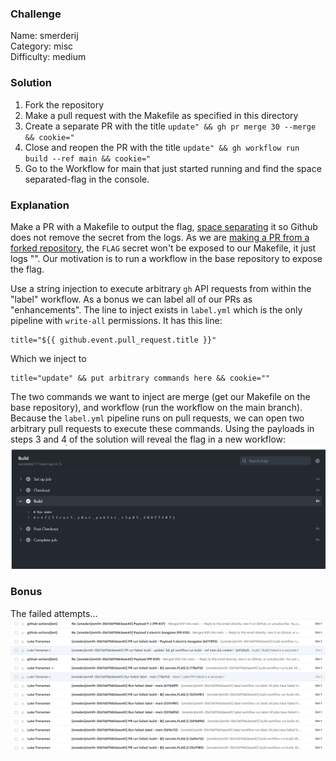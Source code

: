 ### Challenge
Name: smerderij  
Category: misc  
Difficulty: medium  

### Solution
1. Fork the repository
2. Make a pull request with the Makefile as specified in this directory
3. Create a separate PR with the title `update" && gh pr merge 30 --merge && cookie="`
4. Close and reopen the PR with the title `update" && gh workflow run build --ref main && cookie="`
5. Go to the Workflow for main that just started running and find the space separated-flag in the console.

### Explanation

Make a PR with a Makefile to output the flag, [space separating](https://zellwk.com/blog/debug-github-actions-secret/) it so Github does not remove the secret from the logs. As we are [making a PR from a forked repository](https://docs.github.com/en/actions/security-guides/using-secrets-in-github-actions#using-secrets-in-a-workflow), the `FLAG` secret won't be exposed to our Makefile, it just logs "". Our motivation is to run a workflow in the base repository to expose the flag.

Use a string injection to execute arbitrary `gh` API requests from within the "label" workflow. As a bonus we can label all of our PRs as "enhancements". The line to inject exists in `label.yml` which is the only pipeline with `write-all` permissions. It has this line:
```
title="${{ github.event.pull_request.title }}"
```
Which we inject to
```
title="update" && put arbitrary commands here && cookie=""
```
The two commands we want to inject are merge (get our Makefile on the base repository), and workflow (run the workflow on the main branch). Because the `label.yml` pipeline runs on pull requests, we can open two arbitrary pull requests to execute these commands. Using the payloads in steps 3 and 4 of the solution will reveal the flag in a new workflow:
![Build workflow result](build.png)

### Bonus
The failed attempts...
![Bonus](bonus.png)
